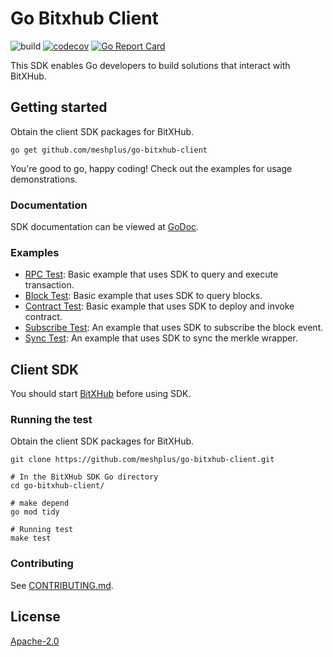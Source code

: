 Go Bitxhub Client
=====
![build](https://github.com/meshplus/go-bitxhub-client/workflows/build/badge.svg)
[![codecov](https://codecov.io/gh/meshplus/go-bitxhub-client/branch/master/graph/badge.svg)](https://codecov.io/gh/meshplus/go-bitxhub-client)
[![Go Report Card](https://goreportcard.com/badge/github.com/meshplus/go-bitxhub-client)](https://goreportcard.com/report/github.com/meshplus/go-bitxhub-client)

This SDK enables Go developers to build solutions that interact with BitXHub.

## Getting started
Obtain the client SDK packages for BitXHub.
```shell
go get github.com/meshplus/go-bitxhub-client
```

You're good to go, happy coding! Check out the examples for usage demonstrations.

### Documentation

SDK documentation can be viewed at [GoDoc](https://github.com/meshplus/go-bitxhub-client/wiki/Go-SDK%E4%BD%BF%E7%94%A8%E6%96%87%E6%A1%A3).

### Examples

- [RPC Test](./rpcx_test.go): Basic example that uses SDK to query and execute transaction.
- [Block Test](./block_test.go): Basic example that uses SDK to query blocks.
- [Contract Test](./contract_test.go): Basic example that uses SDK to deploy and invoke contract.
- [Subscribe Test](./subscribe_test.go): An example that uses SDK to subscribe the block event.
- [Sync Test](./sync_test.go): An example that uses SDK to sync the merkle wrapper.

## Client SDK
You should start [BitXHub](https://github.com/meshplus/bitxhub) before using SDK.

### Running the test
Obtain the client SDK packages for BitXHub.
```shell script
git clone https://github.com/meshplus/go-bitxhub-client.git
```
```shell script
# In the BitXHub SDK Go directory
cd go-bitxhub-client/

# make depend
go mod tidy

# Running test
make test
```

### Contributing
See [CONTRIBUTING.md](./CONTRIBUTING.md).

## License

[Apache-2.0](https://github.com/meshplus/go-bitxhub-client/blob/master/LICENSE)